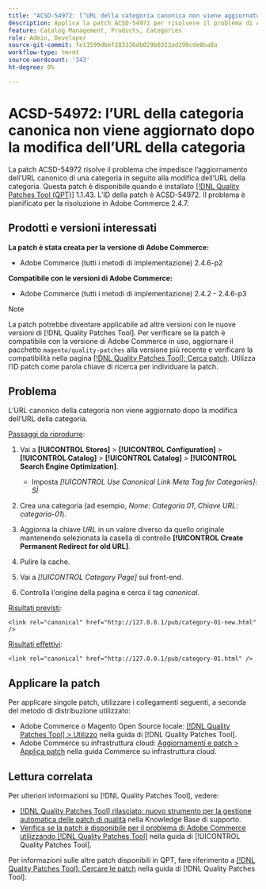```yaml
---
title: "ACSD-54972: l’URL della categoria canonica non viene aggiornato"
description: Applica la patch ACSD-54972 per risolvere il problema di Adobe Commerce per cui l’URL canonico della categoria non viene aggiornato dopo la modifica dell’URL della categoria.
feature: Catalog Management, Products, Categories
role: Admin, Developer
source-git-commit: fe11599dbef283326db029b0312ad290cde0ba0a
workflow-type: tm+mt
source-wordcount: '343'
ht-degree: 0%

---
```


# ACSD-54972: l’URL della categoria canonica non viene aggiornato dopo la modifica dell’URL della categoria

La patch ACSD-54972 risolve il problema che impedisce l’aggiornamento dell’URL canonico di una categoria in seguito alla modifica dell’URL della categoria. Questa patch è disponibile quando è installato [[!DNL Quality Patches Tool (QPT)]](https://experienceleague.adobe.com/en/docs/commerce-knowledge-base/kb/announcements/commerce-announcements/magento-quality-patches-released-new-tool-to-self-serve-quality-patches) 1.1.43. L’ID della patch è ACSD-54972. Il problema è pianificato per la risoluzione in Adobe Commerce 2.4.7.

## Prodotti e versioni interessati

**La patch è stata creata per la versione di Adobe Commerce:**

* Adobe Commerce (tutti i metodi di implementazione) 2.4.6-p2

**Compatibile con le versioni di Adobe Commerce:**

* Adobe Commerce (tutti i metodi di implementazione) 2.4.2 - 2.4.6-p3

>[!NOTE]
>
>La patch potrebbe diventare applicabile ad altre versioni con le nuove versioni di [!DNL Quality Patches Tool]. Per verificare se la patch è compatibile con la versione di Adobe Commerce in uso, aggiornare il pacchetto `magento/quality-patches` alla versione più recente e verificare la compatibilità nella pagina [[!DNL Quality Patches Tool]: Cerca patch](https://experienceleague.adobe.com/tools/commerce-quality-patches/index.html). Utilizza l’ID patch come parola chiave di ricerca per individuare la patch.

## Problema

L’URL canonico della categoria non viene aggiornato dopo la modifica dell’URL della categoria.

<u>Passaggi da riprodurre</u>:

1. Vai a **[!UICONTROL Stores]** > **[!UICONTROL Configuration]** > **[!UICONTROL Catalog]** > **[!UICONTROL Catalog]** > **[!UICONTROL Search Engine Optimization]**.

   * Imposta *[!UICONTROL Use Canonical Link Meta Tag for Categories]*: *SÌ*

2. Crea una categoria (ad esempio, *Nome*: *Categoria 01*, *Chiave URL*: *categoria-01*).
3. Aggiorna la chiave *URL* in un valore diverso da quello originale mantenendo selezionata la casella di controllo **[!UICONTROL Create Permanent Redirect for old URL]**.
4. Pulire la cache.
5. Vai a *[!UICONTROL Category Page]* sul front-end.
6. Controlla l&#39;origine della pagina e cerca il tag *canonical*.

<u>Risultati previsti</u>:

`<link rel="canonical" href="http://127.0.0.1/pub/category-01-new.html" />`

<u>Risultati effettivi</u>:

`<link rel="canonical" href="http://127.0.0.1/pub/category-01.html" />`

## Applicare la patch

Per applicare singole patch, utilizzare i collegamenti seguenti, a seconda del metodo di distribuzione utilizzato:

* Adobe Commerce o Magento Open Source locale: [[!DNL Quality Patches Tool] > Utilizzo](/help/tools/quality-patches-tool/usage.md) nella guida di [!DNL Quality Patches Tool].
* Adobe Commerce su infrastruttura cloud: [Aggiornamenti e patch > Applica patch](https://experienceleague.adobe.com/docs/commerce-cloud-service/user-guide/develop/upgrade/apply-patches.html) nella guida Commerce su infrastruttura cloud.

## Lettura correlata

Per ulteriori informazioni su [!DNL Quality Patches Tool], vedere:

* [[!DNL Quality Patches Tool] rilasciato: nuovo strumento per la gestione automatica delle patch di qualità](https://experienceleague.adobe.com/en/docs/commerce-knowledge-base/kb/announcements/commerce-announcements/magento-quality-patches-released-new-tool-to-self-serve-quality-patches) nella Knowledge Base di supporto.
* [Verifica se la patch è disponibile per il problema di Adobe Commerce utilizzando  [!DNL Quality Patches Tool]](/help/tools/quality-patches-tool/patches-available-in-qpt/check-patch-for-magento-issue-with-magento-quality-patches.md) nella guida di [!UICONTROL Quality Patches Tool].


Per informazioni sulle altre patch disponibili in QPT, fare riferimento a [[!DNL Quality Patches Tool]: Cercare le patch](https://experienceleague.adobe.com/tools/commerce-quality-patches/index.html) nella guida di [!DNL Quality Patches Tool].
